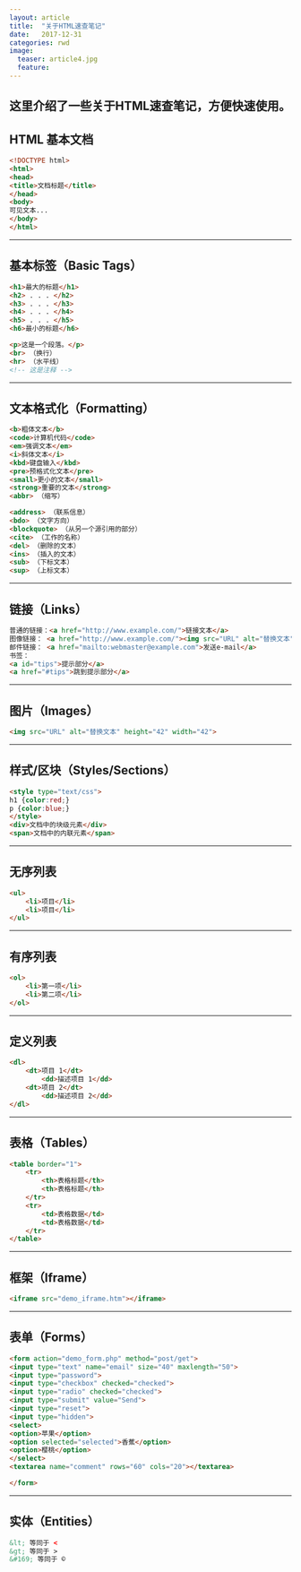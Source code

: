 ```yaml
---
layout: article
title:  "关于HTML速查笔记"
date:   2017-12-31 
categories: rwd
image:
  teaser: article4.jpg
  feature: 
---
```

这里介绍了一些关于HTML速查笔记，方便快速使用。
--------

## HTML 基本文档

```HTML
<!DOCTYPE html>
<html>
<head>
<title>文档标题</title>
</head>
<body>
可见文本...
</body>
</html>
```

--------

## 基本标签（Basic Tags）

```HTML
<h1>最大的标题</h1>
<h2> . . . </h2>
<h3> . . . </h3>
<h4> . . . </h4>
<h5> . . . </h5>
<h6>最小的标题</h6>

<p>这是一个段落。</p>
<br> （换行）
<hr> （水平线）
<!-- 这是注释 -->
```

--------

## 文本格式化（Formatting）

```HTML
<b>粗体文本</b>
<code>计算机代码</code>
<em>强调文本</em>
<i>斜体文本</i>
<kbd>键盘输入</kbd>
<pre>预格式化文本</pre>
<small>更小的文本</small>
<strong>重要的文本</strong>
<abbr> （缩写）

<address> （联系信息）
<bdo> （文字方向）
<blockquote> （从另一个源引用的部分）
<cite> （工作的名称）
<del> （删除的文本）
<ins> （插入的文本）
<sub> （下标文本）
<sup> （上标文本）
```

--------

## 链接（Links）

```HTML
普通的链接：<a href="http://www.example.com/">链接文本</a>
图像链接： <a href="http://www.example.com/"><img src="URL" alt="替换文本"></a>
邮件链接： <a href="mailto:webmaster@example.com">发送e-mail</a>
书签：
<a id="tips">提示部分</a>
<a href="#tips">跳到提示部分</a>
```

--------

## 图片（Images）

```HTML
<img src="URL" alt="替换文本" height="42" width="42">
```

--------

## 样式/区块（Styles/Sections）

```HTML
<style type="text/css">
h1 {color:red;}
p {color:blue;}
</style>
<div>文档中的块级元素</div>
<span>文档中的内联元素</span>
```

--------

## 无序列表

```HTML
<ul>
    <li>项目</li>
    <li>项目</li>
</ul>
```

--------

## 有序列表

```HTML
<ol>
    <li>第一项</li>
    <li>第二项</li>
</ol>
```

--------

## 定义列表

```HTML
<dl>
    <dt>项目 1</dt>
        <dd>描述项目 1</dd>
    <dt>项目 2</dt>
        <dd>描述项目 2</dd>
</dl>
```

--------

## 表格（Tables）

```HTML
<table border="1">
    <tr>
        <th>表格标题</th>
        <th>表格标题</th>
    </tr>
    <tr>
        <td>表格数据</td>
        <td>表格数据</td>
    </tr>
</table>
```

--------

## 框架（Iframe）

```HTML
<iframe src="demo_iframe.htm"></iframe>
```

--------

## 表单（Forms）

```HTML
<form action="demo_form.php" method="post/get">
<input type="text" name="email" size="40" maxlength="50">
<input type="password">
<input type="checkbox" checked="checked">
<input type="radio" checked="checked">
<input type="submit" value="Send">
<input type="reset">
<input type="hidden">
<select>
<option>苹果</option>
<option selected="selected">香蕉</option>
<option>樱桃</option>
</select>
<textarea name="comment" rows="60" cols="20"></textarea>

</form>
```

--------

## 实体（Entities）

```HTML
&lt; 等同于 <
&gt; 等同于 >
&#169; 等同于 ©
```

